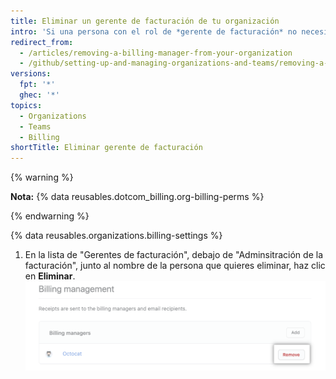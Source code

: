 ```yaml
---
title: Eliminar un gerente de facturación de tu organización
intro: 'Si una persona con el rol de *gerente de facturación* no necesita seguir viendo o modificando la información de facturación de tu organización, puedes eliminar su acceso a la organización.'
redirect_from:
  - /articles/removing-a-billing-manager-from-your-organization
  - /github/setting-up-and-managing-organizations-and-teams/removing-a-billing-manager-from-your-organization
versions:
  fpt: '*'
  ghec: '*'
topics:
  - Organizations
  - Teams
  - Billing
shortTitle: Eliminar gerente de facturación
---
```


{% warning %}

**Nota:** {% data reusables.dotcom_billing.org-billing-perms %}

{% endwarning %}

{% data reusables.organizations.billing-settings %}
1. En la lista de "Gerentes de facturación", debajo de "Adminsitración de la facturación", junto al nombre de la persona que quieres eliminar, haz clic en **Eliminar**. ![Eliminar gerente de facturación](/assets/images/help/billing/settings_billing_managers_remove_manager.png)

